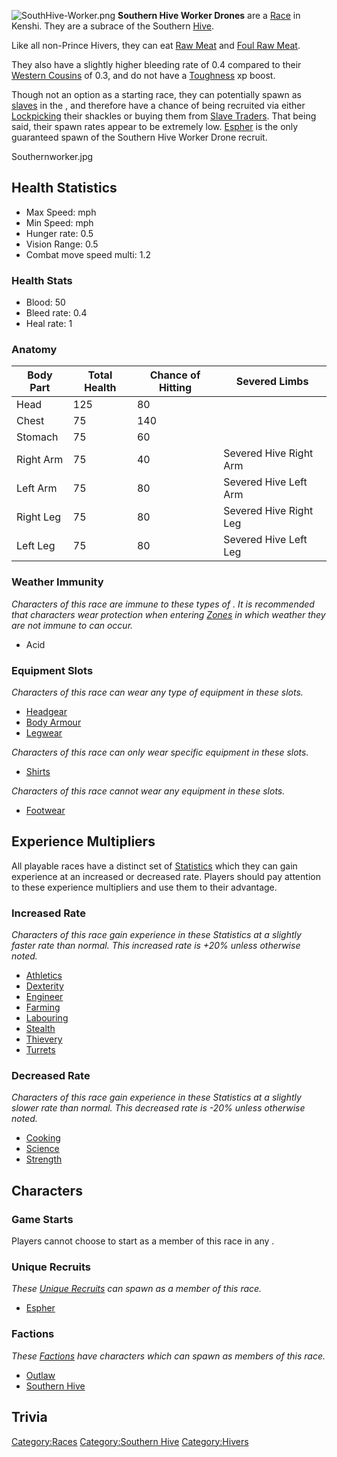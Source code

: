 ![](SouthHive-Worker.png "SouthHive-Worker.png") **Southern Hive Worker
Drones** are a [Race](Races.md "wikilink") in Kenshi. They are a subrace of
the Southern [Hive](Hive.md "wikilink").

Like all non-Prince Hivers, they can eat [Raw Meat](Raw_Meat.md "wikilink")
and [Foul Raw Meat](Foul_Raw_Meat.md "wikilink").

They also have a slightly higher bleeding rate of 0.4 compared to their
[Western Cousins](Hive_Worker_Drone.md "wikilink") of 0.3, and do not have
a [Toughness](Toughness.md "wikilink") xp boost.

Though not an option as a starting race, they can potentially spawn as
[slaves](Slave.md "wikilink") in the [](03%20-%20Projects%20&%20Wikis/Kenshi/Kenshi%20Wiki/Kenshi%20Wiki%20Template/United_Cities.md), and therefore have a chance of being
recruited via either [Lockpicking](Lockpicking.md "wikilink") their
shackles or buying them from [Slave Traders](03%20-%20Projects%20&%20Wikis/Kenshi/Kenshi%20Wiki/Kenshi%20Wiki%20Template/Slave_Traders.md "wikilink").
That being said, their spawn rates appear to be extremely low.
[Espher](Espher.md "wikilink") is the only guaranteed spawn of the Southern
Hive Worker Drone recruit.

Southernworker.jpg

## Health Statistics

- Max Speed: mph
- Min Speed: mph
- Hunger rate: 0.5
- Vision Range: 0.5
- Combat move speed multi: 1.2

### Health Stats

- Blood: 50
- Bleed rate: 0.4
- Heal rate: 1

### Anatomy

| Body Part | Total Health | Chance of Hitting | Severed Limbs          |
|-----------|--------------|-------------------|------------------------|
| Head      | 125          | 80                |                        |
| Chest     | 75           | 140               |                        |
| Stomach   | 75           | 60                |                        |
| Right Arm | 75           | 40                | Severed Hive Right Arm |
| Left Arm  | 75           | 80                | Severed Hive Left Arm  |
| Right Leg | 75           | 80                | Severed Hive Right Leg |
| Left Leg  | 75           | 80                | Severed Hive Left Leg  |

### Weather Immunity

*Characters of this race are immune to these types of [](Weather_Effects.md). It is recommended that characters
wear protection when entering [Zones](:Category:Zones "wikilink") in
which weather they are not immune to can occur.*

- Acid

### Equipment Slots

*Characters of this race can wear any type of equipment in these slots.*

- [Headgear](Headgear.md "wikilink")
- [Body Armour](Body_Armour.md "wikilink")
- [Legwear](Legwear.md "wikilink")

*Characters of this race can only wear specific equipment in these
slots.*

- [Shirts](Shirts.md "wikilink")

*Characters of this race cannot wear any equipment in these slots.*

- [Footwear](Footwear.md "wikilink")

## Experience Multipliers

All playable races have a distinct set of
[Statistics](Statistics.md "wikilink") which they can gain experience at an
increased or decreased rate. Players should pay attention to these
experience multipliers and use them to their advantage.

### Increased Rate

*Characters of this race gain experience in these Statistics at a
slightly faster rate than normal. This increased rate is +20% unless
otherwise noted.*

- [Athletics](Athletics.md "wikilink")
- [Dexterity](Dexterity.md "wikilink")
- [Engineer](Engineer.md "wikilink")
- [Farming](Farming.md "wikilink")
- [Labouring](Labouring.md "wikilink")
- [Stealth](Stealth.md "wikilink")
- [Thievery](Thievery.md "wikilink")
- [Turrets](Turrets.md "wikilink")

### Decreased Rate

*Characters of this race gain experience in these Statistics at a
slightly slower rate than normal. This decreased rate is -20% unless
otherwise noted.*

- [Cooking](Cooking.md "wikilink")
- [Science](Science.md "wikilink")
- [Strength](Strength.md "wikilink")

## Characters

### Game Starts

Players cannot choose to start as a member of this race in any [](Game_Starts.md).

### Unique Recruits

*These [Unique Recruits](Unique_Recruits.md "wikilink") can spawn as a
member of this race.*

- [Espher](Espher.md "wikilink")

### Factions

*These [Factions](Factions.md "wikilink") have characters which can spawn
as members of this race.*

- [Outlaw](03%20-%20Projects%20&%20Wikis/Kenshi/Kenshi%20Wiki/Kenshi%20Wiki%20Template/Outlaw.md "wikilink")
- [Southern Hive](03%20-%20Projects%20&%20Wikis/Kenshi/Kenshi%20Wiki/Kenshi%20Wiki%20Template/Southern_Hive.md "wikilink")

## Trivia

[Category:Races](Category:Races "wikilink") [Category:Southern
Hive](Category:Southern_Hive "wikilink")
[Category:Hivers](Category:Hivers "wikilink")